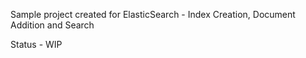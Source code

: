 Sample project created for ElasticSearch - Index Creation, Document Addition and Search

Status - WIP
